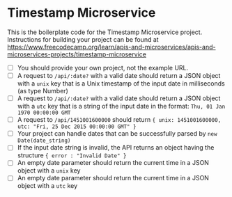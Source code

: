 # Timestamp Microservice

This is the boilerplate code for the Timestamp Microservice project. Instructions for building your project can be found at https://www.freecodecamp.org/learn/apis-and-microservices/apis-and-microservices-projects/timestamp-microservice

- [ ] You should provide your own project, not the example URL.
- [ ] A request to `/api/:date?` with a valid date should return a JSON object with a `unix` key that is a Unix timestamp of the input date in milliseconds (as type Number)
- [ ] A request to `/api/:date?` with a valid date should return a JSON object with a `utc` key that is a string of the input date in the format: `Thu, 01 Jan 1970 00:00:00 GMT`
- [ ] A request to `/api/1451001600000` should return `{ unix: 1451001600000, utc: "Fri, 25 Dec 2015 00:00:00 GMT" }`
- [ ] Your project can handle dates that can be successfully parsed by `new Date(date_string)`
- [ ] If the input date string is invalid, the API returns an object having the structure `{ error : "Invalid Date" }`
- [ ] An empty date parameter should return the current time in a JSON object with a `unix` key
- [ ] An empty date parameter should return the current time in a JSON object with a `utc` key
